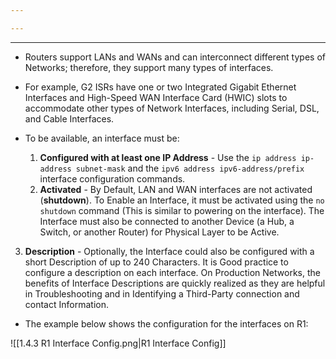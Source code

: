 ```yaml
---

---
```


---
- Routers support LANs and WANs and can interconnect different types of Networks; therefore, they support many types of interfaces.
- For example, G2 ISRs have one or two Integrated Gigabit Ethernet Interfaces and High-Speed WAN Interface Card (HWIC) slots to accommodate other types of Network Interfaces, including Serial, DSL, and Cable Interfaces.

- To be available, an interface must be:
  1. **Configured with at least one IP Address** - Use the `ip address ip-address subnet-mask` and the `ipv6 address ipv6-address/prefix` interface configuration commands.
  2. **Activated** - By Default, LAN and WAN interfaces are not activated (**shutdown**).
     To Enable an Interface, it must be activated using the `no shutdown` command (This is similar to powering on the interface).
     The Interface must also be connected to another Device (a Hub, a Switch, or another Router) for Physical Layer to be Active.
 3. **Description** - Optionally, the Interface could also be configured with a short Description of up to 240 Characters.
    It is Good practice to configure a description on each interface.
    On Production Networks, the benefits of Interface Descriptions are quickly realized as they are helpful in Troubleshooting and in Identifying a Third-Party connection and contact Information.

- The example below shows the configuration for the interfaces on R1:

![[1.4.3 R1 Interface Config.png|R1 Interface Config]]